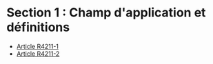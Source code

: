 #  Section 1 : Champ d'application et définitions

* [Article R4211-1](./LEGIARTI000018532577.md)
* [Article R4211-2](./LEGIARTI000018532575.md)
